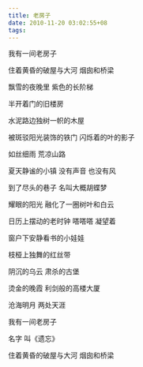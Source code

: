 ```yaml
---
title: 老房子
date: 2010-11-20 03:02:55+08
tags:
---
```


我有一间老房子

住着黄昏的破屋与大河 烟囱和桥梁

<!-- more -->

飘雪的夜晚里 紫色的长阶梯

半开着门的旧楼房

水泥路边独树一帜的木屋

被斑驳阳光装饰的铁门 闪烁着的叶的影子

如丝细雨 荒凉山路

夏天静谧的小镇 没有声音 也没有风

到了尽头的巷子 名叫大概胡蝶梦

耀眼的阳光 融化了一圈树叶和白云

日历上摆动的老时钟 嗒嗒嗒 凝望着

窗户下安静看书的小娃娃

枝桠上独舞的红丝带

阴沉的乌云 肃杀的古堡

烫金的晚霞 利剑般的高楼大厦

沧海明月 两处天涯

 

我有一间老房子

名字 叫《遗忘》

住着黄昏的破屋与大河 烟囱和桥梁
